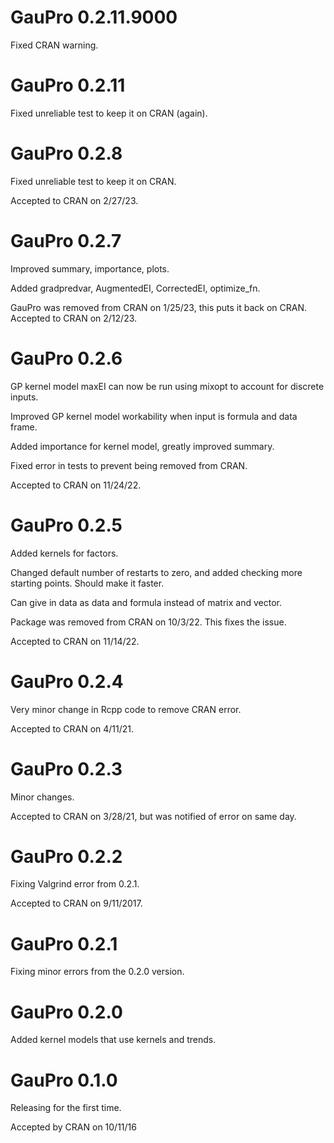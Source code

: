 # GauPro 0.2.11.9000

Fixed CRAN warning.

# GauPro 0.2.11

Fixed unreliable test to keep it on CRAN (again).

# GauPro 0.2.8

Fixed unreliable test to keep it on CRAN.

Accepted to CRAN on 2/27/23.

# GauPro 0.2.7

Improved summary, importance, plots.

Added gradpredvar, AugmentedEI, CorrectedEI, optimize_fn.

GauPro was removed from CRAN on 1/25/23, this puts it back on CRAN.
Accepted to CRAN on 2/12/23.

# GauPro 0.2.6

GP kernel model maxEI can now be run using mixopt to account for discrete
inputs.

Improved GP kernel model workability when input is formula and data frame.

Added importance for kernel model, greatly improved summary.

Fixed error in tests to prevent being removed from CRAN.

Accepted to CRAN on 11/24/22.

# GauPro 0.2.5

Added kernels for factors.

Changed default number of restarts to zero, and added checking more starting
points. Should make it faster.

Can give in data as data and formula instead of matrix and vector.

Package was removed from CRAN on 10/3/22. This fixes the issue.

Accepted to CRAN on 11/14/22.

# GauPro 0.2.4

Very minor change in Rcpp code to remove CRAN error.

Accepted to CRAN on 4/11/21.

# GauPro 0.2.3

Minor changes.

Accepted to CRAN on 3/28/21, but was notified of error on same day.

# GauPro 0.2.2

Fixing Valgrind error from 0.2.1.

Accepted to CRAN on 9/11/2017.

# GauPro 0.2.1

Fixing minor errors from the 0.2.0 version.


# GauPro 0.2.0

Added kernel models that use kernels and trends.

# GauPro 0.1.0

Releasing for the first time.

Accepted by CRAN on 10/11/16
